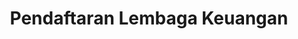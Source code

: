 ---
id: 150
title: Pendaftaran Lembaga Keuangan
linkurl: https://docs.google.com/document/d/1Al-IzdFQUbAykRfd24-SIMN7n1M3I1xsszPGgq0M7lw/edit?usp=sharing
fitur: resume
category: kup
topik: Akses Informasi Keuangan
type: word
modifiedTime: 11 Desember 2019
---